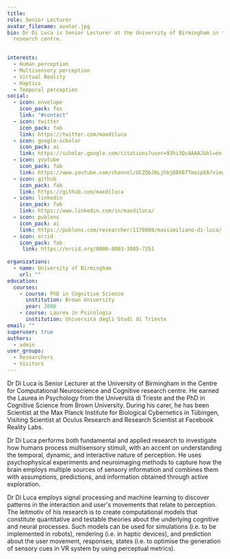 ```yaml
---
title: 
role: Senior Lecturer
avatar_filename: avatar.jpg
bio: Dr Di Luca is Senior Lecturer at the University of Birmingham in the Centre for Computational Neuroscience and Cognitive
  research centre. 

  
interests:
  - Human perception
  - Multisensory perception
  - Virtual Reality
  - Haptics
  - Temporal perception
social:
  - icon: envelope
    icon_pack: fas
    link: "#contact"
  - icon: twitter
    icon_pack: fab
    link: https://twitter.com/maxdiluca
  - icon: google-scholar
    icon_pack: ai
    link: https://scholar.google.com/citations?user=93hi3QcAAAAJ&hl=en
  - icon: youtube
    icon_pack: fab
    link: https://www.youtube.com/channel/UCZQbJbLjhbjD8X6TTmoipEA?view_as=subscriber
  - icon: github
    icon_pack: fab
    link: https://github.com/maxdiluca
  - icon: linkedin 
    icon_pack: fab
    link: https://www.linkedin.com/in/maxdiluca/
  - icon: publons
    icon_pack: ai
    link: https://publons.com/researcher/1170808/massimiliano-di-luca/
  - icon: orcid
    icon_pack: fab
     link: https://orcid.org/0000-0003-3085-7251
   
organizations:
  - name: University of Birmingham
    url: ""
education:
  courses:
    - course: PhD in Cognitive Science
      institution: Brown University
      year: 2006
    - course: Laurea in Psicologia
      institution: Universitá degli Studi di Trieste
email: ""
superuser: true
authors:
  - admin
user_groups:
  - Researchers
  - Visitors
---
```

Dr Di Luca is Senior Lecturer at the University of Birmingham in the Centre for Computational Neuroscience and Cognitive
  research centre. He earned the Laurea in Psychology from the Università  di Trieste and the PhD in Cognitive Science from Brown University. During his carer, he has been Scientist at the Max Planck Institute for Biological Cybernetics in Tübingen, Visiting Scientist at Oculus Research and Research Scientist at Facebook Reality Labs.
  
  Dr Di Luca performs both fundamental and applied research to investigate how humans process multisensory stimuli, with an accent on understanding the temporal, dynamic, and interactive nature of perception. He uses psychophysical experiments and neuroimaging methods to capture how the brain employs multiple sources of sensory information and combines them with assumptions, predictions, and information obtained through active exploration. 
  
  Dr Di Luca employs signal processing and machine learning to discover patterns in the interaction and user's movements that relate to perception. The leitmotiv of his research is to create computational models that constitute quantitative and testable theories about the underlying cognitive and neural processes. Such models can be used for simulations (i.e. to be implemented in robots), rendering (i.e. in haptic devices), and prediction about the user movement, responses, states (i.e. to optimise the generation of sensory cues in VR system by using perceptual metrics). 
  

